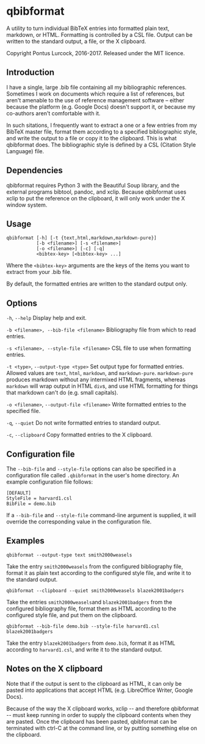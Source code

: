 qbibformat
==========

A utility to turn individual BibTeX entries into formatted plain text,
markdown, or HTML. Formatting is controlled by a CSL file. Output can be
written to the standard output, a file, or the X clipboard.

Copyright Pontus Lurcock, 2016-2017. Released under the MIT licence.

Introduction
------------

I have a single, large .bib file containing all my bibliographic
references. Sometimes I work on documents which require a list of
references, but aren't amenable to the use of reference management
software – either because the platform (e.g. Google Docs) doesn't
support it, or because my co-authors aren't comfortable with it.

In such sitations, I frequently want to extract a one or a few entries
from my BibTeX master file, format them according to a specified
bibliographic style, and write the output to a file or copy it to the
clipboard. This is what qbibformat does. The bibliographic style is
defined by a CSL (Citation Style Language) file.

Dependencies
------------

qbibformat requires Python 3 with the Beautiful Soup library, and
the external programs bibtool, pandoc, and xclip. Because qbibformat
uses xclip to put the reference on the clipboard, it will only work
under the X window system.

Usage
-----

    qbibformat [-h] [-t {text,html,markdown,markdown-pure}]
	           [-b <filename>] [-s <filename>]
	           [-o <filename>] [-c] [-q]
			   <bibtex-key> [<bibtex-key> ...]

Where the `<bibtex-key>` arguments are the keys of the items you want
to extract from your .bib file.

By default, the formatted entries are written to the standard output
only.

Options
-------

`-h`, `--help` Display help and exit.

`-b <filename>, --bib-file <filename>` Bibliography file from which
to read entries.

`-s <filename>, --style-file <filename>` CSL file to use when formatting
entries.

`-t <type>`, `--output-type <type>` Set output type for formatted
entries. Allowed values are `text`, `html`, `markdown`, and `markdown-pure`.
`markdown-pure` produces markdown without any intermixed HTML fragments,
whereas `markdown` will wrap output in HTML `div`s, and use HTML formatting
for things that markdown can't do (e.g. small capitals).

`-o <filename>`, `--output-file <filename>` Write formatted entries to
the specified file.

`-q`, `--quiet` Do not write formatted entries to standard output.

`-c`, `--clipboard` Copy formatted entries to the X clipboard.

Configuration file
------------------

The `--bib-file` and `--style-file` options can also be specified in a
configuration file called `.qbibformat` in the user's home directory.
An example configuration file follows:

    [DEFAULT]
    StyleFile = harvard1.csl
    BibFile = demo.bib

If a `--bib-file` and `--style-file` command-line argument is supplied,
it will override the corresponding value in the configuration file.

Examples
--------

    qbibformat --output-type text smith2000weasels

Take the entry `smith2000weasels` from the configured bibliography file,
format it as plain text according to the configured style file, and
write it to the standard output.

    qbibformat --clipboard --quiet smith2000weasels blazek2001badgers

Take the entries `smith2000weasels`and `blazek2001badgers` from the
configured bibliography file, format them as HTML according to the
configured style file, and put them on the clipboard.

    qbibformat --bib-file demo.bib --style-file harvard1.csl blazek2001badgers

Take the entry `blazek2001badgers` from `demo.bib`, format it as HTML
according to `harvard1.csl`, and write it to the standard output.

Notes on the X clipboard
------------------------

Note that if the output is sent to the clipboard as HTML, it can only
be pasted into applications that accept HTML (e.g. LibreOffice Writer,
Google Docs).

Because of the way the X clipboard works, xclip -- and therefore
qbibformat -- must keep running in order to supply the clipboard
contents when they are pasted. Once the clipboard has been pasted,
qbibformat can be terminated with ctrl-C at the command line, or by
putting something else on the clipboard.
